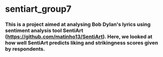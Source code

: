 # sentiart_group7
### This is a project aimed at analysing Bob Dylan's lyrics using sentiment analysis tool SentiArt (https://github.com/matinho13/SentiArt). Here, we looked at how well SentiArt predicts liking and strikingness scores given by respondents. 

